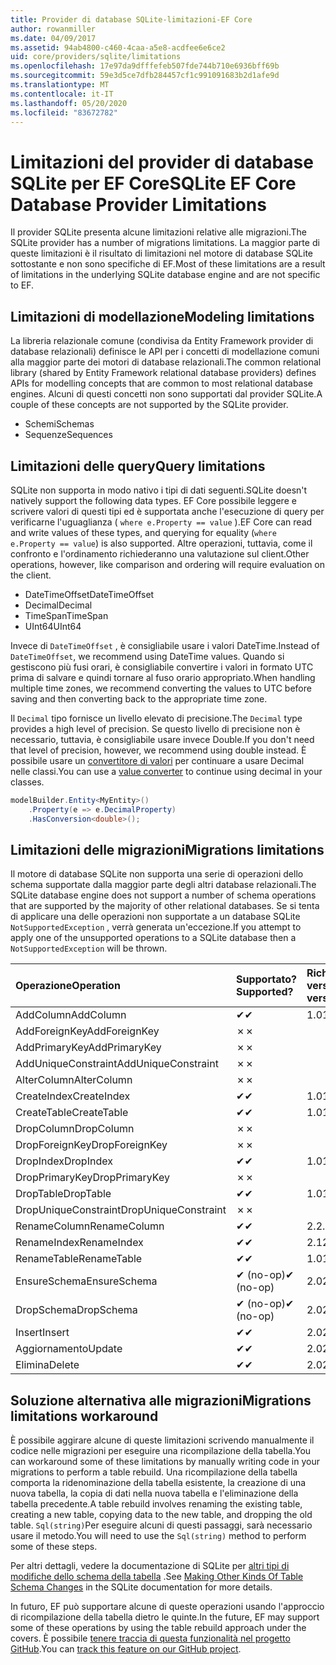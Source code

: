 ```yaml
---
title: Provider di database SQLite-limitazioni-EF Core
author: rowanmiller
ms.date: 04/09/2017
ms.assetid: 94ab4800-c460-4caa-a5e8-acdfee6e6ce2
uid: core/providers/sqlite/limitations
ms.openlocfilehash: 17e97da9dfffefeb507fde744b710e6936bff69b
ms.sourcegitcommit: 59e3d5ce7dfb284457cf1c991091683b2d1afe9d
ms.translationtype: MT
ms.contentlocale: it-IT
ms.lasthandoff: 05/20/2020
ms.locfileid: "83672782"
---
```

# <a name="sqlite-ef-core-database-provider-limitations"></a><span data-ttu-id="1fbbe-102">Limitazioni del provider di database SQLite per EF Core</span><span class="sxs-lookup"><span data-stu-id="1fbbe-102">SQLite EF Core Database Provider Limitations</span></span>

<span data-ttu-id="1fbbe-103">Il provider SQLite presenta alcune limitazioni relative alle migrazioni.</span><span class="sxs-lookup"><span data-stu-id="1fbbe-103">The SQLite provider has a number of migrations limitations.</span></span> <span data-ttu-id="1fbbe-104">La maggior parte di queste limitazioni è il risultato di limitazioni nel motore di database SQLite sottostante e non sono specifiche di EF.</span><span class="sxs-lookup"><span data-stu-id="1fbbe-104">Most of these limitations are a result of limitations in the underlying SQLite database engine and are not specific to EF.</span></span>

## <a name="modeling-limitations"></a><span data-ttu-id="1fbbe-105">Limitazioni di modellazione</span><span class="sxs-lookup"><span data-stu-id="1fbbe-105">Modeling limitations</span></span>

<span data-ttu-id="1fbbe-106">La libreria relazionale comune (condivisa da Entity Framework provider di database relazionali) definisce le API per i concetti di modellazione comuni alla maggior parte dei motori di database relazionali.</span><span class="sxs-lookup"><span data-stu-id="1fbbe-106">The common relational library (shared by Entity Framework relational database providers) defines APIs for modelling concepts that are common to most relational database engines.</span></span> <span data-ttu-id="1fbbe-107">Alcuni di questi concetti non sono supportati dal provider SQLite.</span><span class="sxs-lookup"><span data-stu-id="1fbbe-107">A couple of these concepts are not supported by the SQLite provider.</span></span>

* <span data-ttu-id="1fbbe-108">Schemi</span><span class="sxs-lookup"><span data-stu-id="1fbbe-108">Schemas</span></span>
* <span data-ttu-id="1fbbe-109">Sequenze</span><span class="sxs-lookup"><span data-stu-id="1fbbe-109">Sequences</span></span>

## <a name="query-limitations"></a><span data-ttu-id="1fbbe-110">Limitazioni delle query</span><span class="sxs-lookup"><span data-stu-id="1fbbe-110">Query limitations</span></span>

<span data-ttu-id="1fbbe-111">SQLite non supporta in modo nativo i tipi di dati seguenti.</span><span class="sxs-lookup"><span data-stu-id="1fbbe-111">SQLite doesn't natively support the following data types.</span></span> <span data-ttu-id="1fbbe-112">EF Core possibile leggere e scrivere valori di questi tipi ed è supportata anche l'esecuzione di query per verificarne l'uguaglianza ( `where e.Property == value` ).</span><span class="sxs-lookup"><span data-stu-id="1fbbe-112">EF Core can read and write values of these types, and querying for equality (`where e.Property == value`) is also supported.</span></span> <span data-ttu-id="1fbbe-113">Altre operazioni, tuttavia, come il confronto e l'ordinamento richiederanno una valutazione sul client.</span><span class="sxs-lookup"><span data-stu-id="1fbbe-113">Other operations, however, like comparison and ordering will require evaluation on the client.</span></span>

* <span data-ttu-id="1fbbe-114">DateTimeOffset</span><span class="sxs-lookup"><span data-stu-id="1fbbe-114">DateTimeOffset</span></span>
* <span data-ttu-id="1fbbe-115">Decimal</span><span class="sxs-lookup"><span data-stu-id="1fbbe-115">Decimal</span></span>
* <span data-ttu-id="1fbbe-116">TimeSpan</span><span class="sxs-lookup"><span data-stu-id="1fbbe-116">TimeSpan</span></span>
* <span data-ttu-id="1fbbe-117">UInt64</span><span class="sxs-lookup"><span data-stu-id="1fbbe-117">UInt64</span></span>

<span data-ttu-id="1fbbe-118">Invece di `DateTimeOffset` , è consigliabile usare i valori DateTime.</span><span class="sxs-lookup"><span data-stu-id="1fbbe-118">Instead of `DateTimeOffset`, we recommend using DateTime values.</span></span> <span data-ttu-id="1fbbe-119">Quando si gestiscono più fusi orari, è consigliabile convertire i valori in formato UTC prima di salvare e quindi tornare al fuso orario appropriato.</span><span class="sxs-lookup"><span data-stu-id="1fbbe-119">When handling multiple time zones, we recommend converting the values to UTC before saving and then converting back to the appropriate time zone.</span></span>

<span data-ttu-id="1fbbe-120">Il `Decimal` tipo fornisce un livello elevato di precisione.</span><span class="sxs-lookup"><span data-stu-id="1fbbe-120">The `Decimal` type provides a high level of precision.</span></span> <span data-ttu-id="1fbbe-121">Se questo livello di precisione non è necessario, tuttavia, è consigliabile usare invece Double.</span><span class="sxs-lookup"><span data-stu-id="1fbbe-121">If you don't need that level of precision, however, we recommend using double instead.</span></span> <span data-ttu-id="1fbbe-122">È possibile usare un [convertitore di valori](../../modeling/value-conversions.md) per continuare a usare Decimal nelle classi.</span><span class="sxs-lookup"><span data-stu-id="1fbbe-122">You can use a [value converter](../../modeling/value-conversions.md) to continue using decimal in your classes.</span></span>

``` csharp
modelBuilder.Entity<MyEntity>()
    .Property(e => e.DecimalProperty)
    .HasConversion<double>();
```

## <a name="migrations-limitations"></a><span data-ttu-id="1fbbe-123">Limitazioni delle migrazioni</span><span class="sxs-lookup"><span data-stu-id="1fbbe-123">Migrations limitations</span></span>

<span data-ttu-id="1fbbe-124">Il motore di database SQLite non supporta una serie di operazioni dello schema supportate dalla maggior parte degli altri database relazionali.</span><span class="sxs-lookup"><span data-stu-id="1fbbe-124">The SQLite database engine does not support a number of schema operations that are supported by the majority of other relational databases.</span></span> <span data-ttu-id="1fbbe-125">Se si tenta di applicare una delle operazioni non supportate a un database SQLite `NotSupportedException` , verrà generata un'eccezione.</span><span class="sxs-lookup"><span data-stu-id="1fbbe-125">If you attempt to apply one of the unsupported operations to a SQLite database then a `NotSupportedException` will be thrown.</span></span>

| <span data-ttu-id="1fbbe-126">Operazione</span><span class="sxs-lookup"><span data-stu-id="1fbbe-126">Operation</span></span>            | <span data-ttu-id="1fbbe-127">Supportato?</span><span class="sxs-lookup"><span data-stu-id="1fbbe-127">Supported?</span></span> | <span data-ttu-id="1fbbe-128">Richiede la versione</span><span class="sxs-lookup"><span data-stu-id="1fbbe-128">Requires version</span></span> |
|:---------------------|:-----------|:-----------------|
| <span data-ttu-id="1fbbe-129">AddColumn</span><span class="sxs-lookup"><span data-stu-id="1fbbe-129">AddColumn</span></span>            | <span data-ttu-id="1fbbe-130">✔</span><span class="sxs-lookup"><span data-stu-id="1fbbe-130">✔</span></span>          | <span data-ttu-id="1fbbe-131">1.0</span><span class="sxs-lookup"><span data-stu-id="1fbbe-131">1.0</span></span>              |
| <span data-ttu-id="1fbbe-132">AddForeignKey</span><span class="sxs-lookup"><span data-stu-id="1fbbe-132">AddForeignKey</span></span>        | <span data-ttu-id="1fbbe-133">✗</span><span class="sxs-lookup"><span data-stu-id="1fbbe-133">✗</span></span>          |                  |
| <span data-ttu-id="1fbbe-134">AddPrimaryKey</span><span class="sxs-lookup"><span data-stu-id="1fbbe-134">AddPrimaryKey</span></span>        | <span data-ttu-id="1fbbe-135">✗</span><span class="sxs-lookup"><span data-stu-id="1fbbe-135">✗</span></span>          |                  |
| <span data-ttu-id="1fbbe-136">AddUniqueConstraint</span><span class="sxs-lookup"><span data-stu-id="1fbbe-136">AddUniqueConstraint</span></span>  | <span data-ttu-id="1fbbe-137">✗</span><span class="sxs-lookup"><span data-stu-id="1fbbe-137">✗</span></span>          |                  |
| <span data-ttu-id="1fbbe-138">AlterColumn</span><span class="sxs-lookup"><span data-stu-id="1fbbe-138">AlterColumn</span></span>          | <span data-ttu-id="1fbbe-139">✗</span><span class="sxs-lookup"><span data-stu-id="1fbbe-139">✗</span></span>          |                  |
| <span data-ttu-id="1fbbe-140">CreateIndex</span><span class="sxs-lookup"><span data-stu-id="1fbbe-140">CreateIndex</span></span>          | <span data-ttu-id="1fbbe-141">✔</span><span class="sxs-lookup"><span data-stu-id="1fbbe-141">✔</span></span>          | <span data-ttu-id="1fbbe-142">1.0</span><span class="sxs-lookup"><span data-stu-id="1fbbe-142">1.0</span></span>              |
| <span data-ttu-id="1fbbe-143">CreateTable</span><span class="sxs-lookup"><span data-stu-id="1fbbe-143">CreateTable</span></span>          | <span data-ttu-id="1fbbe-144">✔</span><span class="sxs-lookup"><span data-stu-id="1fbbe-144">✔</span></span>          | <span data-ttu-id="1fbbe-145">1.0</span><span class="sxs-lookup"><span data-stu-id="1fbbe-145">1.0</span></span>              |
| <span data-ttu-id="1fbbe-146">DropColumn</span><span class="sxs-lookup"><span data-stu-id="1fbbe-146">DropColumn</span></span>           | <span data-ttu-id="1fbbe-147">✗</span><span class="sxs-lookup"><span data-stu-id="1fbbe-147">✗</span></span>          |                  |
| <span data-ttu-id="1fbbe-148">DropForeignKey</span><span class="sxs-lookup"><span data-stu-id="1fbbe-148">DropForeignKey</span></span>       | <span data-ttu-id="1fbbe-149">✗</span><span class="sxs-lookup"><span data-stu-id="1fbbe-149">✗</span></span>          |                  |
| <span data-ttu-id="1fbbe-150">DropIndex</span><span class="sxs-lookup"><span data-stu-id="1fbbe-150">DropIndex</span></span>            | <span data-ttu-id="1fbbe-151">✔</span><span class="sxs-lookup"><span data-stu-id="1fbbe-151">✔</span></span>          | <span data-ttu-id="1fbbe-152">1.0</span><span class="sxs-lookup"><span data-stu-id="1fbbe-152">1.0</span></span>              |
| <span data-ttu-id="1fbbe-153">DropPrimaryKey</span><span class="sxs-lookup"><span data-stu-id="1fbbe-153">DropPrimaryKey</span></span>       | <span data-ttu-id="1fbbe-154">✗</span><span class="sxs-lookup"><span data-stu-id="1fbbe-154">✗</span></span>          |                  |
| <span data-ttu-id="1fbbe-155">DropTable</span><span class="sxs-lookup"><span data-stu-id="1fbbe-155">DropTable</span></span>            | <span data-ttu-id="1fbbe-156">✔</span><span class="sxs-lookup"><span data-stu-id="1fbbe-156">✔</span></span>          | <span data-ttu-id="1fbbe-157">1.0</span><span class="sxs-lookup"><span data-stu-id="1fbbe-157">1.0</span></span>              |
| <span data-ttu-id="1fbbe-158">DropUniqueConstraint</span><span class="sxs-lookup"><span data-stu-id="1fbbe-158">DropUniqueConstraint</span></span> | <span data-ttu-id="1fbbe-159">✗</span><span class="sxs-lookup"><span data-stu-id="1fbbe-159">✗</span></span>          |                  |
| <span data-ttu-id="1fbbe-160">RenameColumn</span><span class="sxs-lookup"><span data-stu-id="1fbbe-160">RenameColumn</span></span>         | <span data-ttu-id="1fbbe-161">✔</span><span class="sxs-lookup"><span data-stu-id="1fbbe-161">✔</span></span>          | <span data-ttu-id="1fbbe-162">2.2.2</span><span class="sxs-lookup"><span data-stu-id="1fbbe-162">2.2.2</span></span>            |
| <span data-ttu-id="1fbbe-163">RenameIndex</span><span class="sxs-lookup"><span data-stu-id="1fbbe-163">RenameIndex</span></span>          | <span data-ttu-id="1fbbe-164">✔</span><span class="sxs-lookup"><span data-stu-id="1fbbe-164">✔</span></span>          | <span data-ttu-id="1fbbe-165">2.1</span><span class="sxs-lookup"><span data-stu-id="1fbbe-165">2.1</span></span>              |
| <span data-ttu-id="1fbbe-166">RenameTable</span><span class="sxs-lookup"><span data-stu-id="1fbbe-166">RenameTable</span></span>          | <span data-ttu-id="1fbbe-167">✔</span><span class="sxs-lookup"><span data-stu-id="1fbbe-167">✔</span></span>          | <span data-ttu-id="1fbbe-168">1.0</span><span class="sxs-lookup"><span data-stu-id="1fbbe-168">1.0</span></span>              |
| <span data-ttu-id="1fbbe-169">EnsureSchema</span><span class="sxs-lookup"><span data-stu-id="1fbbe-169">EnsureSchema</span></span>         | <span data-ttu-id="1fbbe-170">✔ (no-op)</span><span class="sxs-lookup"><span data-stu-id="1fbbe-170">✔ (no-op)</span></span>  | <span data-ttu-id="1fbbe-171">2.0</span><span class="sxs-lookup"><span data-stu-id="1fbbe-171">2.0</span></span>              |
| <span data-ttu-id="1fbbe-172">DropSchema</span><span class="sxs-lookup"><span data-stu-id="1fbbe-172">DropSchema</span></span>           | <span data-ttu-id="1fbbe-173">✔ (no-op)</span><span class="sxs-lookup"><span data-stu-id="1fbbe-173">✔ (no-op)</span></span>  | <span data-ttu-id="1fbbe-174">2.0</span><span class="sxs-lookup"><span data-stu-id="1fbbe-174">2.0</span></span>              |
| <span data-ttu-id="1fbbe-175">Insert</span><span class="sxs-lookup"><span data-stu-id="1fbbe-175">Insert</span></span>               | <span data-ttu-id="1fbbe-176">✔</span><span class="sxs-lookup"><span data-stu-id="1fbbe-176">✔</span></span>          | <span data-ttu-id="1fbbe-177">2.0</span><span class="sxs-lookup"><span data-stu-id="1fbbe-177">2.0</span></span>              |
| <span data-ttu-id="1fbbe-178">Aggiornamento</span><span class="sxs-lookup"><span data-stu-id="1fbbe-178">Update</span></span>               | <span data-ttu-id="1fbbe-179">✔</span><span class="sxs-lookup"><span data-stu-id="1fbbe-179">✔</span></span>          | <span data-ttu-id="1fbbe-180">2.0</span><span class="sxs-lookup"><span data-stu-id="1fbbe-180">2.0</span></span>              |
| <span data-ttu-id="1fbbe-181">Elimina</span><span class="sxs-lookup"><span data-stu-id="1fbbe-181">Delete</span></span>               | <span data-ttu-id="1fbbe-182">✔</span><span class="sxs-lookup"><span data-stu-id="1fbbe-182">✔</span></span>          | <span data-ttu-id="1fbbe-183">2.0</span><span class="sxs-lookup"><span data-stu-id="1fbbe-183">2.0</span></span>              |

## <a name="migrations-limitations-workaround"></a><span data-ttu-id="1fbbe-184">Soluzione alternativa alle migrazioni</span><span class="sxs-lookup"><span data-stu-id="1fbbe-184">Migrations limitations workaround</span></span>

<span data-ttu-id="1fbbe-185">È possibile aggirare alcune di queste limitazioni scrivendo manualmente il codice nelle migrazioni per eseguire una ricompilazione della tabella.</span><span class="sxs-lookup"><span data-stu-id="1fbbe-185">You can workaround some of these limitations by manually writing code in your migrations to perform a table rebuild.</span></span> <span data-ttu-id="1fbbe-186">Una ricompilazione della tabella comporta la ridenominazione della tabella esistente, la creazione di una nuova tabella, la copia di dati nella nuova tabella e l'eliminazione della tabella precedente.</span><span class="sxs-lookup"><span data-stu-id="1fbbe-186">A table rebuild involves renaming the existing table, creating a new table, copying data to the new table, and dropping the old table.</span></span> <span data-ttu-id="1fbbe-187">`Sql(string)`Per eseguire alcuni di questi passaggi, sarà necessario usare il metodo.</span><span class="sxs-lookup"><span data-stu-id="1fbbe-187">You will need to use the `Sql(string)` method to perform some of these steps.</span></span>

<span data-ttu-id="1fbbe-188">Per altri dettagli, vedere la documentazione di SQLite per [altri tipi di modifiche dello schema della tabella](https://sqlite.org/lang_altertable.html#otheralter) .</span><span class="sxs-lookup"><span data-stu-id="1fbbe-188">See [Making Other Kinds Of Table Schema Changes](https://sqlite.org/lang_altertable.html#otheralter) in the SQLite documentation for more details.</span></span>

<span data-ttu-id="1fbbe-189">In futuro, EF può supportare alcune di queste operazioni usando l'approccio di ricompilazione della tabella dietro le quinte.</span><span class="sxs-lookup"><span data-stu-id="1fbbe-189">In the future, EF may support some of these operations by using the table rebuild approach under the covers.</span></span> <span data-ttu-id="1fbbe-190">È possibile [tenere traccia di questa funzionalità nel progetto GitHub](https://github.com/aspnet/EntityFrameworkCore/issues/329).</span><span class="sxs-lookup"><span data-stu-id="1fbbe-190">You can [track this feature on our GitHub project](https://github.com/aspnet/EntityFrameworkCore/issues/329).</span></span>
